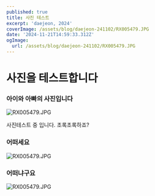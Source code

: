 ```yaml
---
published: true
title: 사진 테스트
excerpt: 'daejeon, 2024'
coverImage: /assets/blog/daejeon-241102/RX005479.JPG
date: '2024-11-21T14:59:33.312Z'
ogImage:
  url: /assets/blog/daejeon-241102/RX005479.JPG
---
```


# 사진을 테스트합니다

### 아이와 아빠의 사진입니다

![RX005479.JPG](/assets/blog/daejeon-241102/RX005479.JPG)

사진테스트 중 입니다.
초록초록하죠?

### 어떠세요

![RX005479.JPG](/assets/blog/daejeon-241102/RX005464.JPG)

### 어떠냐구요

![RX005479.JPG](/assets/blog/daejeon-241102/RX005486.JPG)
